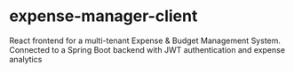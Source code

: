 # expense-manager-client
React frontend for a multi-tenant Expense &amp; Budget Management System. Connected to a Spring Boot backend with JWT authentication and expense analytics
